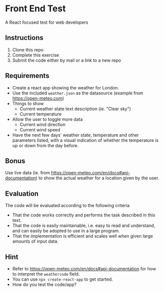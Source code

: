 # Front End Test

A React focused test for web developers

## Instructions
1. Clone this repo
1. Complete this exercise
1. Submit the code either by mail or a link to a new repo

## Requirements
* Create a react app showing the weather for London.
* Use the included `weather.json` as the datasource (example from https://open-meteo.com)
* Things to show
  * Current weather state text description (ie. "Clear sky")
  * Current temperature
* Allow the user to toggle more data
  * Current wind direction
  * Current wind speed
* Have the next few days' weather state, temperature and other parameters listed, with a visual indication of whether the temperature is up or down from the day before.

## Bonus
Use live data (ie. from https://open-meteo.com/en/docs#api-documentation) to show the actual weather for a location given by the user.

## Evaluation
The code will be evaluated according to the following criteria
* That the code works correctly and performs the task described in this text.
* That the code is easily maintainable, i.e. easy to read and understand, and can easily be
 adopted to use in a large program.
* That the implementation is efficient and scales well when given large amounts of input data.

## Hint
* Refer to https://open-meteo.com/en/docs#api-documentation for how to interpret the `weathercode` field.
* You can use `npx create-react-app` to get started.
* How do you test the code/app?

